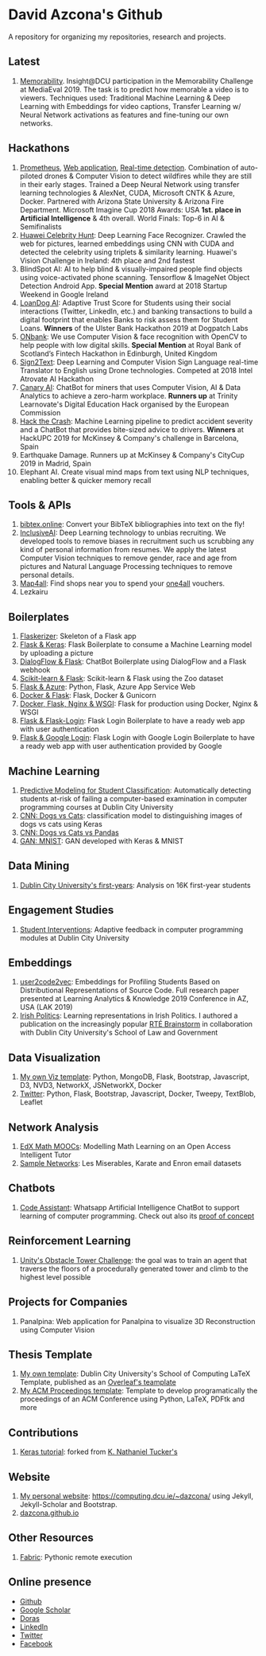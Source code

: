 # David Azcona's Github

A repository for organizing my repositories, research and projects.

## Latest

1. [Memorability](https://github.com/dazcona/memorability). Insight@DCU participation in the Memorability Challenge at MediaEval 2019. The task is to predict how memorable a video is to viewers. Techniques used: Traditional Machine Learning & Deep Learning with Embeddings for video captions, Transfer Learning w/ Neural Network activations as features and fine-tuning our own networks.

## Hackathons

1. [Prometheus](https://github.com/santiagxf/prometheus), [Web application](https://github.com/dazcona/prometheus), [Real-time detection](https://github.com/dazcona/real-time-prometheus). Combination of auto-piloted drones & Computer Vision to detect wildfires while they are still in their early stages. Trained a Deep Neural Network using transfer learning technologies & AlexNet, CUDA, Microsoft CNTK & Azure, Docker. Partnered with Arizona State University & Arizona Fire Department. Microsoft Imagine Cup 2018 Awards: USA **1st. place in Artificial Intelligence** & 4th overall. World Finals: Top-6 in AI & Semifinalists
2. [Huawei Celebrity Hunt](https://github.com/dazcona/insighters): Deep Learning Face Recognizer. Crawled the web for pictures, learned embeddings using CNN with CUDA and detected the celebrity using triplets & similarity learning. Huawei's Vision Challenge in Ireland: 4th place and 2nd fastest
3. BlindSpot AI: AI to help blind & visually-impaired people find objects using voice-activated phone scanning. Tensorflow & ImageNet Object Detection Android App. **Special Mention** award at 2018 Startup Weekend in Google Ireland
4. [LoanDog AI](https://github.com/dazcona/loandog): Adaptive Trust Score for Students using their social interactions (Twitter, LinkedIn, etc.) and banking transactions to build a digital footprint that enables Banks to risk assess them for Student Loans. **Winners** of the Ulster Bank Hackathon 2019 at Dogpatch Labs
5. [ONbank](https://github.com/enric1994/onbank): We use Computer Vision & face recognition with OpenCV to help people with low digital skills. **Special Mention** at Royal Bank of Scotland’s Fintech Hackathon in Edinburgh, United Kingdom
6. [Sign2Text](https://github.com/dazcona/sign2text): Deep Learning and Computer Vision Sign Language real-time Translator to English using Drone technologies. Competed at 2018 Intel Atrovate AI Hackathon
7. [Canary AI](https://github.com/dazcona/eduhack): ChatBot for miners that uses Computer Vision, AI & Data Analytics to achieve a zero-harm workplace. **Runners up** at Trinity Learnovate's Digital Education Hack organised by the European Commission
8. [Hack the Crash](https://github.com/dazcona/hackthecrash): Machine Learning pipeline to predict accident severity and a ChatBot that provides bite-sized advice to drivers. **Winners** at HackUPC 2019 for McKinsey & Company's challenge in Barcelona, Spain
9. Earthquake Damage. Runners up at McKinsey & Company's CityCup 2019 in Madrid, Spain
10. Elephant AI. Create visual mind maps from text using NLP techniques, enabling better & quicker memory recall

## Tools & APIs

1. [bibtex.online](https://bibtex.online/): Convert your BibTeX bibliographies into text on the fly!
2. [InclusiveAI](https://inclusiveai.ml/): Deep Learning technology to unbias recruiting. We developed tools to remove biases in recruitment such us scrubbing any kind of personal information from resumes. We apply the latest Computer Vision techniques to remove gender, race and age from pictures and Natural Language Processing techniques to remove personal details.
3. [Map4all](https://map4all.ml/): Find shops near you to spend your [one4all](https://www.one4all.ie/) vouchers.
4. Lezkairu

## Boilerplates

1. [Flaskerizer](https://github.com/dazcona/flaskerizer): Skeleton of a Flask app
2. [Flask & Keras](https://github.com/dazcona/flask): Flask Boilerplate to consume a Machine Learning model by uploading a picture
3. [DialogFlow & Flask](https://github.com/dazcona/dialogflow): ChatBot Boilerplate using DialogFlow and a Flask webhook
4. [Scikit-learn & Flask](https://github.com/dazcona/zoo): Scikit-learn & Flask using the Zoo dataset
5. [Flask & Azure](https://github.com/dazcona/hello-flask): Python, Flask, Azure App Service Web
6. [Docker & Flask](https://github.com/dazcona/hello-docker-flask): Flask, Docker & Gunicorn
7. [Docker, Flask, Nginx & WSGI](https://github.com/dazcona/hello-docker-flask-wsgi): Flask for production using Docker, Nginx & WSGI
8. [Flask & Flask-Login](https://github.com/dazcona/flask-login): Flask Login Boilerplate to have a ready web app with user authentication 
9. [Flask & Google Login](https://github.com/dazcona/flask-login-google): Flask Login with Google Login Boilerplate to have a ready web app with user authentication provided by Google

## Machine Learning

1. [Predictive Modeling for Student Classification](https://github.com/dazcona/edm-modelling): Automatically detecting students at-risk of failing a computer-based examination in computer programming courses at Dublin City University
2. [CNN: Dogs vs Cats](https://github.com/dazcona/dogs-vs-cats): classification model to distinguishing images of dogs vs cats using Keras
3. [CNN: Dogs vs Cats vs Pandas](https://github.com/dazcona/dogs-vs-cats-vs-pandas)
4. [GAN: MNIST](https://github.com/dazcona/gan): GAN developed with Keras & MNIST

## Data Mining

1. [Dublin City University's first-years](https://github.com/dazcona/edm-dcu): Analysis on 16K first-year students

## Engagement Studies

1. [Student Interventions](https://github.com/dazcona/edm-engagement): Adaptive feedback in computer programming modules at Dublin City University

## Embeddings

1. [user2code2vec](https://github.com/dazcona/user2code2vec): Embeddings for Profiling Students Based on Distributional Representations of Source Code. Full research paper presented at Learning Analytics & Knowledge 2019 Conference in AZ, USA (LAK 2019)
2. [Irish Politics](https://github.com/dazcona/representation-learning): Learning representations in Irish Politics. I authored a publication on the increasingly popular [RTÉ Brainstorm](https://www.rte.ie/eile/brainstorm/2018/0703/975980-heres-how-data-mining-can-offer-fresh-insights-on-irish-politics/) in collaboration with Dublin City University's School of Law and Government

## Data Visualization

1. [My own Viz template](https://github.com/dazcona/viz): Python, MongoDB, Flask, Bootstrap, Javascript, D3, NVD3, NetworkX, JSNetworkX, Docker
2. [Twitter](https://github.com/dazcona/twitter): Python, Flask, Bootstrap, Javascript, Docker, Tweepy, TextBlob, Leaflet

## Network Analysis

1. [EdX Math MOOCs](https://github.com/dazcona/edm-networks): Modelling Math Learning on an Open Access Intelligent Tutor
2. [Sample Networks](https://github.com/dazcona/networks): Les Miserables, Karate and Enron email datasets

## Chatbots

1. [Code Assistant](https://github.com/dazcona/code-assistant): Whatsapp Artificial Intelligence ChatBot to support learning of computer programming. Check out also its [proof of concept](https://github.com/dazcona/code-assistant-web)

## Reinforcement Learning

1. [Unity's Obstacle Tower Challenge](https://github.com/dazcona/obstacletower): the goal was to train an agent that traverse the floors of a procedurally generated tower and climb to the highest level possible

## Projects for Companies

1. Panalpina: Web application for Panalpina to visualize 3D Reconstruction using Computer Vision

## Thesis Template

1. [My own template](https://github.com/dazcona/dcu-thesis-template): Dublin City University's School of Computing LaTeX Template, published as an [Overleaf's teamplate](https://www.overleaf.com/latex/templates/dublin-city-university-phd-thesis-template/swhkfpjmcrfh)
2. [My ACM Proceedings template](https://github.com/dazcona/proceedings): Template to develop programatically the proceedings of an ACM Conference using Python, LaTeX, PDFtk and more

## Contributions

1. [Keras tutorial](https://github.com/dazcona/tf-keras-tutorial): forked from [K. Nathaniel Tucker's](https://github.com/knathanieltucker/tf-keras-tutorial)

## Website

1. [My personal website](https://github.com/dazcona/website): <https://computing.dcu.ie/~dazcona/> using Jekyll, Jekyll-Scholar and Bootstrap.
2. [dazcona.github.io](https://github.com/dazcona/dazcona.github.io)

## Other Resources

1. [Fabric](https://github.com/dazcona/fab): Pythonic remote execution 

## Online presence

* [Github][github]
* [Google Scholar][gscholar]
* [Doras][doras]
* [LinkedIn][linkedin]
* [Twitter][twitter]
* [Facebook][fb]

[github]: http://github.com/dazcona
[gscholar]: https://scholar.google.com/citations?user=d26CpJEAAAAJ
[linkedin]: http://linkedin.com/in/davidazcona/
[doras]: http://doras.dcu.ie/view/people/Azcona,_David.html
[fb]: https://www.facebook.com/daviz.azcona
[twitter]: https://twitter.com/dazconap
